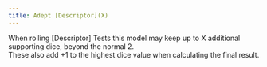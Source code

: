 ```yaml
---
title: Adept [Descriptor](X)
---
```

When rolling [Descriptor] Tests this model may keep up to X additional supporting dice, beyond the normal 2.  
These also add +1 to the highest dice value when calculating the final result.